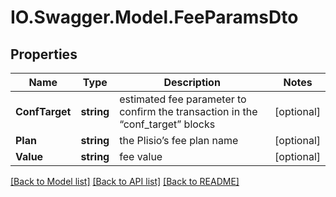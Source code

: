# IO.Swagger.Model.FeeParamsDto
## Properties

Name | Type | Description | Notes
------------ | ------------- | ------------- | -------------
**ConfTarget** | **string** | estimated fee parameter to confirm the transaction in the “conf_target” blocks | [optional] 
**Plan** | **string** | the Plisio’s fee plan name | [optional] 
**Value** | **string** | fee value | [optional] 

[[Back to Model list]](../README.md#documentation-for-models) [[Back to API list]](../README.md#documentation-for-api-endpoints) [[Back to README]](../README.md)

